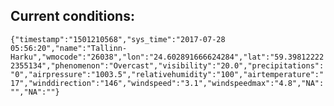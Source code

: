 ## Current conditions: 
 ``` {"timestamp":"1501210568","sys_time":"2017-07-28 05:56:20","name":"Tallinn-Harku","wmocode":"26038","lon":"24.602891666624284","lat":"59.398122222355134","phenomenon":"Overcast","visibility":"20.0","precipitations":"0","airpressure":"1003.5","relativehumidity":"100","airtemperature":"17","winddirection":"146","windspeed":"3.1","windspeedmax":"4.8","NA":"","NA":""} ```
